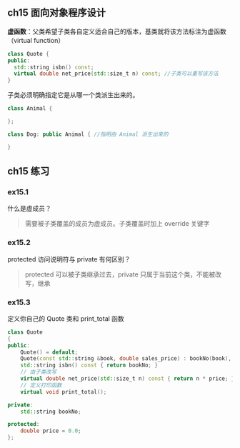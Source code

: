 ## ch15 面向对象程序设计
**虚函数**：父类希望子类各自定义适合自己的版本，基类就将该方法标注为虚函数（virtual function）
```cpp
class Quote {
public:
  std::string isbn() const;
  virtual double net_price(std::size_t n) const; //子类可以重写该方法 
}
```

子类必须明确指定它是从哪一个类派生出来的。
```cpp
class Animal {

};

class Dog: public Animal { //指明由 Animal 派生出来的

}
```


## ch15 练习
### ex15.1
什么是虚成员？
> 需要被子类覆盖的成员为虚成员。子类覆盖时加上 override 关键字


### ex15.2
protected 访问说明符与 private 有何区别？
> protected 可以被子类继承过去，private 只属于当前这个类，不能被改写，继承

### ex15.3
定义你自己的 Quote 类和 print_total 函数
```cpp
class Quote
{
public:
    Quote() = default;
    Quote(const std::string &book, double sales_price) : bookNo(book), price(sales_price) {}
    std::string isbn() const { return bookNo; }
    // 由子类改写
    virtual double net_price(std::size_t n) const { return n * price; }
    // 定义打印函数
    virtual void print_total();

private:
    std::string bookNo;

protected:
    double price = 0.0;
};
```

